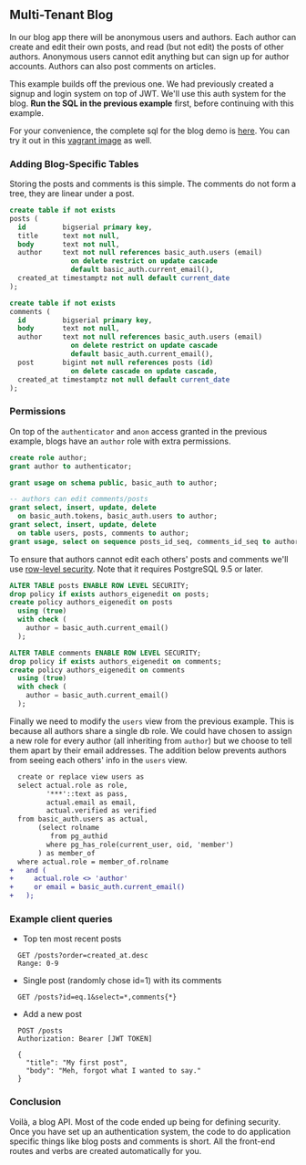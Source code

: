 ## Multi-Tenant Blog

In our blog app there will be anonymous users and authors. Each
author can create and edit their own posts, and read (but not edit)
the posts of other authors. Anonymous users cannot edit anything
but can sign up for author accounts. Authors can also post comments
on articles.

This example builds off the previous one. We had previously created
a signup and login system on top of JWT. We'll use this auth system
for the blog. **Run the SQL in the previous example** first, before
continuing with this example.

For your convenience, the complete sql for the blog demo is
[here](https://github.com/begriffs/postgrest/blob/master/schema-templates/blog.sql).
You can try it out in this [vagrant
image](https://github.com/ruslantalpa/blogdemo) as well.

### Adding Blog-Specific Tables

Storing the posts and comments is this simple. The comments do not
form a tree, they are linear under a post.

```sql
create table if not exists
posts (
  id         bigserial primary key,
  title      text not null,
  body       text not null,
  author     text not null references basic_auth.users (email)
               on delete restrict on update cascade
               default basic_auth.current_email(),
  created_at timestamptz not null default current_date
);

create table if not exists
comments (
  id         bigserial primary key,
  body       text not null,
  author     text not null references basic_auth.users (email)
               on delete restrict on update cascade
               default basic_auth.current_email(),
  post       bigint not null references posts (id)
               on delete cascade on update cascade,
  created_at timestamptz not null default current_date
);
```

### Permissions

On top of the `authenticator` and `anon` access granted in the
previous example, blogs have an `author` role with extra permissions.

```sql
create role author;
grant author to authenticator;

grant usage on schema public, basic_auth to author;

-- authors can edit comments/posts
grant select, insert, update, delete
  on basic_auth.tokens, basic_auth.users to author;
grant select, insert, update, delete
  on table users, posts, comments to author;
grant usage, select on sequence posts_id_seq, comments_id_seq to author;
```

To ensure that authors cannot edit each others' posts and comments
we'll use [row-level
security](http://www.postgresql.org/docs/9.5/static/ddl-rowsecurity.html).
Note that it requires PostgreSQL 9.5 or later.

```sql
ALTER TABLE posts ENABLE ROW LEVEL SECURITY;
drop policy if exists authors_eigenedit on posts;
create policy authors_eigenedit on posts
  using (true)
  with check (
    author = basic_auth.current_email()
  );

ALTER TABLE comments ENABLE ROW LEVEL SECURITY;
drop policy if exists authors_eigenedit on comments;
create policy authors_eigenedit on comments
  using (true)
  with check (
    author = basic_auth.current_email()
  );
```

Finally we need to modify the `users` view from the previous example.
This is because all authors share a single db role. We could have
chosen to assign a new role for every author (all inheriting from
`author`) but we choose to tell them apart by their email addresses.
The addition below prevents authors from seeing each others' info
in the `users` view.


```diff
  create or replace view users as
  select actual.role as role,
         '***'::text as pass,
         actual.email as email,
         actual.verified as verified
  from basic_auth.users as actual,
       (select rolname
          from pg_authid
         where pg_has_role(current_user, oid, 'member')
       ) as member_of
  where actual.role = member_of.rolname
+   and (
+     actual.role <> 'author'
+     or email = basic_auth.current_email()
+   );
```

### Example client queries

* Top ten most recent posts

```HTTP
  GET /posts?order=created_at.desc
  Range: 0-9
```

* Single post (randomly chose id=1) with its comments

```HTTP
  GET /posts?id=eq.1&select=*,comments{*}
```

* Add a new post

```HTTP
  POST /posts
  Authorization: Bearer [JWT TOKEN]

  {
    "title": "My first post",
    "body": "Meh, forgot what I wanted to say."
  }
```

### Conclusion

Voilà, a blog API. Most of the code ended up being for defining
security. Once you have set up an authentication system, the code
to do application specific things like blog posts and comments is
short.  All the front-end routes and verbs are created automatically
for you.
